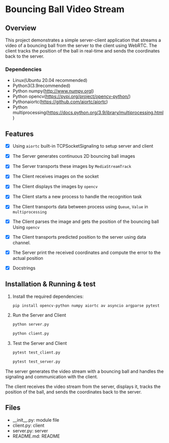 # Bouncing Ball Video Stream
 
## Overview

This project demonstrates a simple server-client application that streams a video of a bouncing ball from the server to the client using WebRTC. The client tracks the position of the ball in real-time and sends the coordinates back to the server.

### Dependencies
- Linux(Ubuntu 20.04 recommended)
- Python3(3.9recommended)
- Python numpy(http://www.numpy.orgl)
- Python opencv(https://pypi.org/project/opencv-python/)
- Pythonaiortc(https://github.com/aiortc/aiortc)
- Python multiprocessing(https://docs.python.org/3.9/ibrary/multiprocessing.html)


## Features

* [x] Using `aiortc` built-in TCPSocketSignaling to setup server and client

* [x] The Server generates continuous 2D bouncing ball images

* [x] The Server transports these images by `MediaStreamTrack`

* [x] The Client receives images on the socket

* [x] The Client displays the images by `opencv`

* [x] The Client starts a new process to handle the recognition task

* [x] The Client transports data between process using `Queue`, `Value` in `multiprocessing`

* [x] The Client parses the image and gets the position of the bouncing ball Using `opencv`

* [x] The Client transports predicted position to the server using data channel.

* [x] The Server print the received coordinates and compute the error to the actual position

* [x] Docstrings


## Installation & Running & test

1. Install the required dependencies:
   ```bash
   pip install opencv-python numpy aiortc av asyncio argparse pytest
   ```

2. Run the Server and Client
   ```bash
   python server.py

   python client.py
   ```

3. Test the Server and Client
   ```bash
   pytest test_client.py

   pytest test_server.py
   ```

The server generates the video stream with a bouncing ball and handles the signaling and communication with the client.

The client receives the video stream from the server, displays it, tracks the position of the ball, and sends the coordinates back to the server.

## Files
- \_\_init\_\_.py: module file
- client.py: client
- server.py: server
- README.md: README